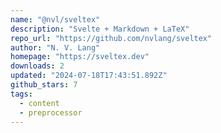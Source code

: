 ```yaml
---
name: "@nvl/sveltex"
description: "Svelte + Markdown + LaTeX"
repo_url: "https://github.com/nvlang/sveltex"
author: "N. V. Lang"
homepage: "https://sveltex.dev"
downloads: 2
updated: "2024-07-18T17:43:51.892Z"
github_stars: 7
tags: 
  - content
  - preprocessor
---
```

